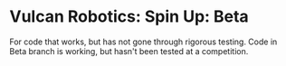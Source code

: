 # Vulcan Robotics: Spin Up: Beta

For code that works, but has not gone through rigorous testing.
Code in Beta branch is working, but hasn't been tested at a competition.
